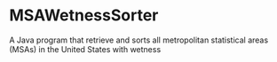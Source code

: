 # MSAWetnessSorter
A Java program that retrieve and sorts all metropolitan statistical areas (MSAs) in the United States with wetness
